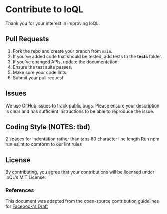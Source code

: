 # Contribute to loQL

Thank you for your interest in improving loQL.

## Pull Requests

1. Fork the repo and create your branch from `main`.
2. If you've added code that should be tested, add tests to the __tests__ folder.
3. If you've changed APIs, update the documentation.
4. Ensure the test suite passes.
5. Make sure your code lints.
6. Submit your pull request!

## Issues

We use GitHub issues to track public bugs. Please ensure your description is clear and has sufficient instructions to be able to reproduce the issue.

## Coding Style (NOTES: tbd)

2 spaces for indentation rather than tabs
80 character line length
Run npm run eslint to comform to our lint rules

## License

By contributing, you agree that your contributions will be licensed under loQL's MIT License.

### References

This document was adapted from the open-source contribution guidelines for [Facebook's Draft](https://github.com/facebook/draft-js/blob/master/CONTRIBUTING.md)
